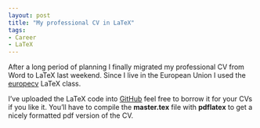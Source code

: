 ```yaml
---
layout: post
title: "My professional CV in LaTeX"
tags:
- Career
- LaTeX
---
```


After a long period of planning I finally migrated my professional CV
from Word to LaTeX last weekend. Since I live in the European Union I
used the [europecv](http://www.ctan.org/tex-archive/macros/latex/contrib/europecv/) LaTeX class.

I’ve uploaded the LaTeX code into [GitHub](http://github.com/bbatsov/cv) feel free to borrow it for
your CVs if you like it. You’ll have to compile the **master.tex** file
with **pdflatex** to get a nicely formatted pdf version of the CV.
